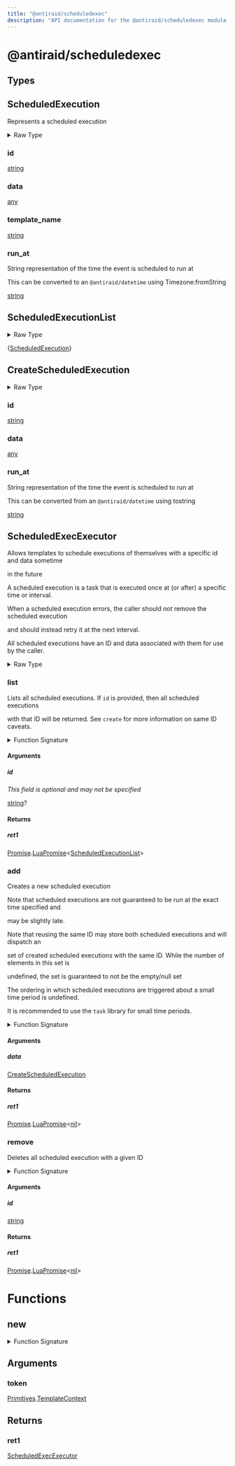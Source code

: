 ```yaml
---
title: "@antiraid/scheduledexec"
description: "API documentation for the @antiraid/scheduledexec module, including types and scheduling functions."
---
```


<div id="@antiraid/scheduledexec"></div>

# @antiraid/scheduledexec

<div id="Types"></div>

## Types

<div id="ScheduledExecution"></div>

## ScheduledExecution

Represents a scheduled execution

<details>
<summary>Raw Type</summary>

```luau
--- Represents a scheduled execution
type ScheduledExecution = {
	id: string,

	data: any,

	template_name: string,

	--- String representation of the time the event is scheduled to run at
	---
	--- This can be converted to an ``@antiraid/datetime`` using Timezone:fromString
	run_at: string
}
```

</details>

<div id="id"></div>

### id

[string](#string)

<div id="data"></div>

### data

[any](#any)

<div id="template_name"></div>

### template_name

[string](#string)

<div id="run_at"></div>

### run_at

String representation of the time the event is scheduled to run at

This can be converted to an `@antiraid/datetime` using Timezone:fromString

[string](#string)

<div id="ScheduledExecutionList"></div>

## ScheduledExecutionList

<details>
<summary>Raw Type</summary>

```luau
type ScheduledExecutionList = {ScheduledExecution}
```

</details>

{[ScheduledExecution](#ScheduledExecution)}

<div id="CreateScheduledExecution"></div>

## CreateScheduledExecution

<details>
<summary>Raw Type</summary>

```luau
type CreateScheduledExecution = {
	id: string,

	data: any,

	--- String representation of the time the event is scheduled to run at
	---
	--- This can be converted from an ``@antiraid/datetime`` using tostring
	run_at: string
}
```

</details>

<div id="id"></div>

### id

[string](#string)

<div id="data"></div>

### data

[any](#any)

<div id="run_at"></div>

### run_at

String representation of the time the event is scheduled to run at

This can be converted from an `@antiraid/datetime` using tostring

[string](#string)

<div id="ScheduledExecExecutor"></div>

## ScheduledExecExecutor

Allows templates to schedule executions of themselves with a specific id and data sometime

in the future

A scheduled execution is a task that is executed once at (or after) a specific time or interval.

When a scheduled execution errors, the caller should _not_ remove the scheduled execution

and should instead retry it at the next interval.

All scheduled executions have an ID and data associated with them for use by the caller.

<details>
<summary>Raw Type</summary>

```luau
--- Allows templates to schedule executions of themselves with a specific id and data sometime
--- in the future
---
--- A scheduled execution is a task that is executed once at (or after) a specific time or interval.
--- When a scheduled execution errors, the caller should *not* remove the scheduled execution
--- and should instead retry it at the next interval.
---
--- All scheduled executions have an ID and data associated with them for use by the caller.
type ScheduledExecExecutor = {
	--- Lists all scheduled executions. If ``id`` is provided, then all scheduled executions
	--- with that ID will be returned. See ``create`` for more information on same ID caveats.
	list: (self: ScheduledExecExecutor, id: string?) -> Promise.LuaPromise<ScheduledExecutionList>,

	--- Creates a new scheduled execution
	---
	--- Note that scheduled executions are not guaranteed to be run at the exact time specified and
	--- may be slightly late.
	---
	--- Note that reusing the same ID may store both scheduled executions and will dispatch an
	--- set of created scheduled executions with the same ID. While the number of elements in this set is
	--- undefined, the set is guaranteed to not be the empty/null set
	---
	--- The ordering in which scheduled executions are triggered about a small time period is undefined.
	--- It is recommended to use the ``task`` library for small time periods.
	add: (self: ScheduledExecExecutor, data: CreateScheduledExecution) -> Promise.LuaPromise<nil>,

	--- Deletes all scheduled execution with a given ID
	remove: (self: ScheduledExecExecutor, id: string) -> Promise.LuaPromise<nil>
}
```

</details>

<div id="list"></div>

### list

Lists all scheduled executions. If `id` is provided, then all scheduled executions

with that ID will be returned. See `create` for more information on same ID caveats.

<details>
<summary>Function Signature</summary>

```luau
--- Lists all scheduled executions. If ``id`` is provided, then all scheduled executions
--- with that ID will be returned. See ``create`` for more information on same ID caveats.
list: (self: ScheduledExecExecutor, id: string?) -> Promise.LuaPromise<ScheduledExecutionList>
```

</details>

<div id="Arguments"></div>

#### Arguments

<div id="id"></div>

##### id

_This field is optional and may not be specified_

[string](#string)?

<div id="Returns"></div>

#### Returns

<div id="ret1"></div>

##### ret1

[Promise](./promise.md).[LuaPromise](./promise.md#LuaPromise)&lt;[ScheduledExecutionList](#ScheduledExecutionList)&gt;<div id="add"></div>

### add

Creates a new scheduled execution

Note that scheduled executions are not guaranteed to be run at the exact time specified and

may be slightly late.

Note that reusing the same ID may store both scheduled executions and will dispatch an

set of created scheduled executions with the same ID. While the number of elements in this set is

undefined, the set is guaranteed to not be the empty/null set

The ordering in which scheduled executions are triggered about a small time period is undefined.

It is recommended to use the `task` library for small time periods.

<details>
<summary>Function Signature</summary>

```luau
--- Creates a new scheduled execution
---
--- Note that scheduled executions are not guaranteed to be run at the exact time specified and
--- may be slightly late.
---
--- Note that reusing the same ID may store both scheduled executions and will dispatch an
--- set of created scheduled executions with the same ID. While the number of elements in this set is
--- undefined, the set is guaranteed to not be the empty/null set
---
--- The ordering in which scheduled executions are triggered about a small time period is undefined.
--- It is recommended to use the ``task`` library for small time periods.
add: (self: ScheduledExecExecutor, data: CreateScheduledExecution) -> Promise.LuaPromise<nil>
```

</details>

<div id="Arguments"></div>

#### Arguments

<div id="data"></div>

##### data

[CreateScheduledExecution](#CreateScheduledExecution)

<div id="Returns"></div>

#### Returns

<div id="ret1"></div>

##### ret1

[Promise](./promise.md).[LuaPromise](./promise.md#LuaPromise)&lt;[nil](#nil)&gt;<div id="remove"></div>

### remove

Deletes all scheduled execution with a given ID

<details>
<summary>Function Signature</summary>

```luau
--- Deletes all scheduled execution with a given ID
remove: (self: ScheduledExecExecutor, id: string) -> Promise.LuaPromise<nil>
```

</details>

<div id="Arguments"></div>

#### Arguments

<div id="id"></div>

##### id

[string](#string)

<div id="Returns"></div>

#### Returns

<div id="ret1"></div>

##### ret1

[Promise](./promise.md).[LuaPromise](./promise.md#LuaPromise)&lt;[nil](#nil)&gt;<div id="Functions"></div>

# Functions

<div id="new"></div>

## new

<details>
<summary>Function Signature</summary>

```luau
function new(token: Primitives.TemplateContext) -> ScheduledExecExecutor end
```

</details>

<div id="Arguments"></div>

## Arguments

<div id="token"></div>

### token

[Primitives](./primitives.md).[TemplateContext](./primitives.md#TemplateContext)

<div id="Returns"></div>

## Returns

<div id="ret1"></div>

### ret1

[ScheduledExecExecutor](#ScheduledExecExecutor)
